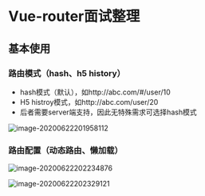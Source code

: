 # Vue-router面试整理

## 基本使用

### 路由模式（hash、h5 history）

- hash模式（默认），如http://abc.com/#/user/10
- H5 histroy模式，如http://abc.com/user/20
- 后者需要server端支持，因此无特殊需求可选择hash模式

![image-20200622201958112](C:\Users\30475\AppData\Roaming\Typora\typora-user-images\image-20200622201958112.png)

### 路由配置（动态路由、懒加载）

![image-20200622202234876](C:\Users\30475\AppData\Roaming\Typora\typora-user-images\image-20200622202234876.png)

![image-20200622202329121](C:\Users\30475\AppData\Roaming\Typora\typora-user-images\image-20200622202329121.png)